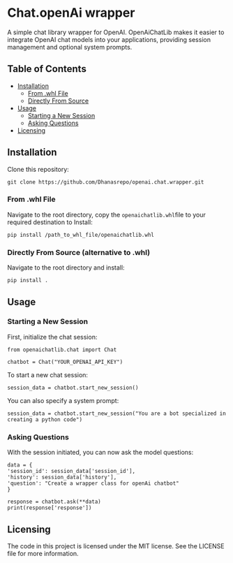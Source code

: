 # Chat.openAi wrapper

A simple chat library wrapper for OpenAI. OpenAiChatLib makes it easier to integrate OpenAI chat models into your applications, providing session management and optional system prompts.

## Table of Contents

- [Installation](#installation)
  * [From .whl File](#from-whl-file)
  * [Directly From Source](#directly-from-source)
- [Usage](#usage)
  * [Starting a New Session](#starting-a-new-session)
  * [Asking Questions](#asking-questions)
- [Licensing](#licensing)

## Installation



Clone this repository:

    git clone https://github.com/Dhanasrepo/openai.chat.wrapper.git



### From .whl File

Navigate to the root directory, copy the `openaichatlib.whl`file to your required destination to Install:

    pip install /path_to_whl_file/openaichatlib.whl


### Directly From Source (alternative to .whl)

Navigate to the root directory and install:

    pip install .


## Usage

### Starting a New Session

First, initialize the chat session:


    from openaichatlib.chat import Chat

    chatbot = Chat("YOUR_OPENAI_API_KEY")


To start a new chat session:


    session_data = chatbot.start_new_session()


You can also specify a system prompt:


    session_data = chatbot.start_new_session("You are a bot specialized in creating a python code")


### Asking Questions

With the session initiated, you can now ask the model questions:


    data = {
    'session_id': session_data['session_id'],
    'history': session_data['history'],
    'question': "Create a wrapper class for openAi chatbot"
    }

    response = chatbot.ask(**data)
    print(response['response'])


## Licensing

The code in this project is licensed under the MIT license. See the LICENSE file for more information.
